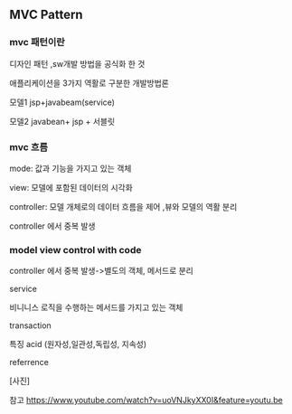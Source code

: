 ## MVC Pattern

### mvc 패턴이란

디자인 패턴 ,sw개발 방법을 공식화 한 것

애플리케이션을 3가지 역활로 구분한 개발방법론

모델1  jsp+javabeam(service)

모델2  javabean+ jsp + 서블릿

### mvc 흐름
mode: 값과 기능을 가지고 있는 객체

view: 모델에 포함된 데이터의 시각화

controller: 모델 개체로의 데이터 흐름을 제어 ,뷰와 모델의 역활 분리

controller 에서 중복 발생 



### model view control with code

controller 에서 중복 발생->별도의 객체, 메서드로 분리

service

비니니스 로직을 수행하는 메서드를 가지고 있는 객체

transaction

특징 acid (원자성,일관성,독립성, 지속성) 

referrence 

[사진]



참고 https://www.youtube.com/watch?v=uoVNJkyXX0I&feature=youtu.be
